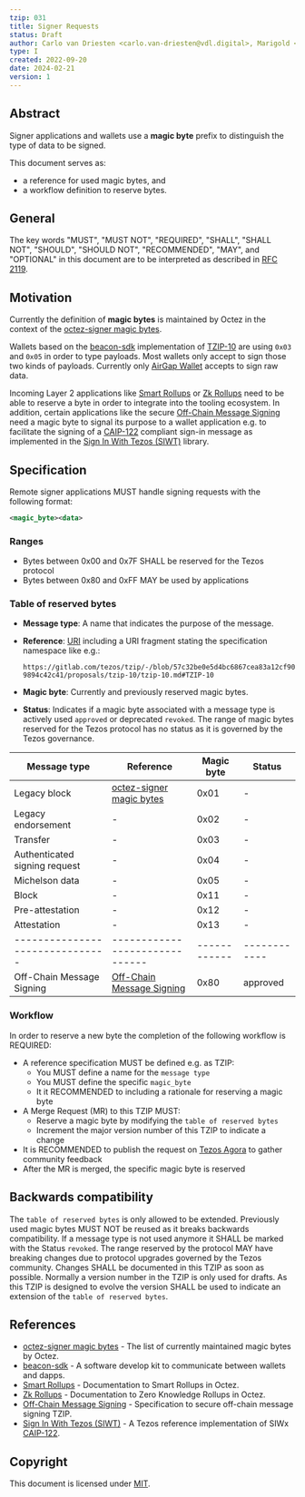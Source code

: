 ```yaml
---
tzip: 031
title: Signer Requests
status: Draft
author: Carlo van Driesten <carlo.van-driesten@vdl.digital>, Marigold <contact@marigold.dev>
type: I
created: 2022-09-20
date: 2024-02-21
version: 1
---
```



## Abstract

Signer applications and wallets use a **magic byte** prefix to distinguish the type of data to be signed.

This document serves as:

- a reference for used magic bytes, and
- a workflow definition to reserve bytes.

## General

The key words "MUST", "MUST NOT", "REQUIRED", "SHALL", "SHALL NOT", "SHOULD", "SHOULD NOT", "RECOMMENDED", "MAY", and "OPTIONAL" in this document are to be interpreted as described in [RFC 2119][].

## Motivation

Currently the definition of **magic bytes** is maintained by Octez in the context of the [octez-signer magic bytes][].

Wallets based on the [beacon-sdk][] implementation of [TZIP-10][] are using `0x03` and `0x05` in order to type payloads. Most wallets only accept to sign those two kinds of payloads. Currently only [AirGap Wallet][] accepts to sign raw data.

Incoming Layer 2 applications like [Smart Rollups][] or [Zk Rollups][] need to be able to reserve a byte in order to integrate into the tooling ecosystem. In addition, certain applications like the secure [Off-Chain Message Signing][] need a magic byte to signal its purpose to a wallet application e.g. to facilitate the signing of a [CAIP-122][] compliant sign-in message as implemented in the [Sign In With Tezos (SIWT)][] library.

## Specification

Remote signer applications MUST handle signing requests with the following format:

```xml
<magic_byte><data>
```

### Ranges

- Bytes between 0x00 and 0x7F SHALL be reserved for the Tezos protocol
- Bytes between 0x80 and 0xFF MAY be used by applications

### Table of reserved bytes

- **Message type**: A name that indicates the purpose of the message.
- **Reference**: [URI][] including a URI fragment stating the specification namespace like e.g.:

   `https://gitlab.com/tezos/tzip/-/blob/57c32be0e5d4bc6867cea83a12cf909894c42c41/proposals/tzip-10/tzip-10.md#TZIP-10`
- **Magic byte**: Currently and previously reserved magic bytes.
- **Status**: Indicates if a magic byte associated with a message type is actively used `approved` or deprecated `revoked`. The range of magic bytes reserved for the Tezos protocol has no status as it is governed by the Tezos governance.

| Message type                  | Reference                    | Magic byte | Status     |
|-------------------------------|------------------------------|------------|------------|
| Legacy block                  | [octez-signer magic bytes][] | 0x01       | -          |
| Legacy endorsement            | -                            | 0x02       | -          |
| Transfer                      | -                            | 0x03       | -          |
| Authenticated signing request | -                            | 0x04       | -          |
| Michelson data                | -                            | 0x05       | -          |
| Block                         | -                            | 0x11       | -          |
| Pre-attestation               | -                            | 0x12       | -          |
| Attestation                   | -                            | 0x13       | -          |
|-------------------------------|------------------------------|------------|------------|
| Off-Chain Message Signing     | [Off-Chain Message Signing][]| 0x80       | approved   |

### Workflow

In order to reserve a new byte the completion of the following workflow is REQUIRED:

- A reference specification MUST be defined e.g. as TZIP:
  - You MUST define a name for the `message type`
  - You MUST define the specific `magic_byte`
  - It it RECOMMENDED to including a rationale for reserving a magic byte
- A Merge Request (MR) to this TZIP MUST:
  - Reserve a magic byte by modifying the `table of reserved bytes`
  - Increment the major version number of this TZIP to indicate a change
- It is RECOMMENDED to publish the request on [Tezos Agora][] to gather community feedback
- After the MR is merged, the specific magic byte is reserved

## Backwards compatibility

The `table of reserved bytes` is only allowed to be extended. Previously used magic bytes MUST NOT be reused as it breaks backwards compatibility. If a message type is not used anymore it SHALL be marked with the Status `revoked`. The range reserved by the protocol MAY have breaking changes due to protocol upgrades governed by the Tezos community. Changes SHALL be documented in this TZIP as soon as possible. Normally a version number in the TZIP is only used for drafts. As this TZIP is designed to evolve the version SHALL be used to indicate an extension of the `table of reserved bytes`.

## References

- [octez-signer magic bytes][] - The list of currently maintained magic bytes by Octez.
- [beacon-sdk][] - A software develop kit to communicate between wallets and dapps.
- [Smart Rollups][] - Documentation to Smart Rollups in Octez.
- [Zk Rollups][] - Documentation to Zero Knowledge Rollups in Octez.
- [Off-Chain Message Signing][] - Specification to secure off-chain message signing TZIP.
- [Sign In With Tezos (SIWT)][] - A Tezos reference implementation of SIWx [CAIP-122][].

[RFC 2119]: https://www.ietf.org/rfc/rfc2119.txt
[octez-signer magic bytes]: https://tezos.gitlab.io/user/key-management.html?highlight=magic%20bytes#signer-requests
[beacon-sdk]: https://docs.walletbeacon.io/guides/sign-payload
[TZIP-10]: https://gitlab.com/tezos/tzip/-/blob/06024a22384139b328a63747cb7951c81e5b9cd7/proposals/tzip-10/tzip-10.md
[AirGap Wallet]: https://support.airgap.it/
[Smart Rollups]: https://tezos.gitlab.io/protocols/alpha.html#smart-rollups
[Zk Rollups]: https://tezos.gitlab.io/protocols/alpha.html#zero-knowledge-rollups-ongoing
[Off-Chain Message Signing]: URI
[CAIP-122]: https://chainagnostic.org/CAIPs/caip-122
[Sign In With Tezos (SIWT)]: https://siwt.xyz/
[URI]: https://datatracker.ietf.org/doc/html/rfc3986
[Tezos Agora]: https://forum.tezosagora.org/

## Copyright

This document is licensed under [MIT](https://spdx.org/licenses/MIT.html).
